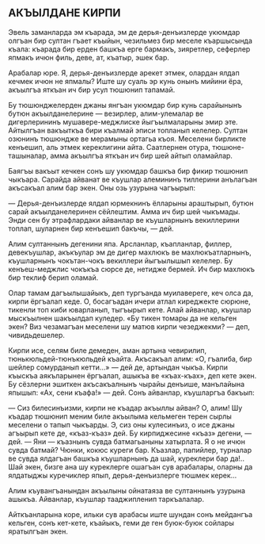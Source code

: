 ## АКЪЫЛДАНЕ КИРПИ

Эвель заманларда эм къарада, эм де дерья-денъизлерде укюмдар олгъан бир султан гъает къыйын, 
чезильмез бир меселе къаршысында къала: къарада бир ерден башкъа ерге бармакъ, зияретлер, 
сеферлер япмакъ ичюн филь, деве, ат, къатыр, эшек бар.

Арабалар юре.
Я, дерья-денъизлерде арекет этмек, олардан ялдап кечмек ичюн не япмалы? 
Иште шу суаль эр кунь онынъ мийини ёра, акъылгъа яткъан ич бир усул тюшюнип тапамай.

Бу тюшюнджелерден джаны янгъан укюмдар бир кунь сарайынынъ бутюн акъылданелерине — везирлер, 
алим-улемалар ве дигерлерининъ мушавере-меджлиске йыгъылмаларыны эмир эте. 
Айтылгъан вакъыткъа бири къалмай эписи топланып келелер.
Султан озюнинъ тюшюндже ве мерамыны ортагьа къоя. 
Меселени бирликте кенъешип, аль этмек кереклигини айта. 
Саатлернен отура, тюшюне-ташыналар, амма акъылгъа яткъан ич бир шей айтып оламайлар.

Баягъы вакъыт кечкен сонъ шу укюмдар башкъа бир фикир тюшюнип чыкъара. 
Сарайда айванат ве къушлар алемининъ тиллерини анълагъан акъсакъал алим бар экен. 
Оны озь узурына чагъырып:

— Дерья-денъизлерде ялдап юрмекнинъ ёлларыны араштырып, бутюн сарай акъылданелеринен сёйлештим. 
Амма ич бир шей чыкъмады.
Энди сен бу этрафлардаки айванлар ве къушларнынъ векиллерини топлап, шуларнен бир кенъешип бакъчы, — дей.

Алим султаннынъ дегенини япа.
Арсланлар, къапланлар, филлер, девекъушлар, акъкъулар эм де дигер махлюкъ ве махлюкъатларнынъ, 
къушларнынъ чокътан-чокъ векиллери йыгъылышып келелер.
Бу кенъеш-меджлис чокъкъа сюрсе де, нетидже бермей. 
Ич бир махлюкъ бир теклиф берип оламай.

Олар тамам дагъылышайыкъ, деп тургъанда муилавереге, кеч олса да, кирпи ёргъалап кеде. 
О, босагъадан ичери атлал киреджекте сюрюне, тикенли топ киби юварланып, тыгъырып кете. 
Алай айванлар, къушлар мыскъылнен шакъылдап куледер.
«Бу тикен томары да не кельген экен? 
Виз чезамагъан меселени шу матюв кирпи чезеджекми? — деп, чивидьдешелер.

Кирпи исе, селям биле демеден, аман артына чевирилип, тюнькюльдей-тюнъкюльдей къайта. 
Акъсакъал алим: «О, гъалиба, бир шейлер сомурданып кетти...» — дей де, артындан чыкъа. 
Кирпи къыскъа аякъларынен ёргъалап, ашыкъа ве «къах-къах», деп кете экен. 
Бу сёзлерни эшиткен акъсакъалнынъ чырайы денъише, манълайына япышып: «Ах, сени къафа!» — дей.
Сонъ айванлар, къушларгъа бакъып:

— Сиз билесинъизми, кирпи не къадар акъыллы айван?
О, алим!
Шу къадар тюшюнип меним биле акъылыма кельмеген терен сырлы меселени о тапып чыкъарды. 
Э, сиз оны кулесинъиз, о исе джаны агъырып кете де, «къаз-къаз» дей.
Бу кирпиджесине «къаз» дегени, — дей. 
— Яни — къазнынъ сувда батмагьаныны хатырлата. 
Я о не ичюн сувда батмай?
Чюнки, кокюс куреги бар.
Къазлар, папийлер, турналар ве сувда ялдагъан башкъа къушларнынъ да шай, куреклери бар да!.. 
Шай экен, бизге ана шу куреклерге ошагъан сув арабалары, оларны да ялдатыджы куречиклер япып, дерья-денъизлерге тюшмек керек...

Алим къувангъанындан акъылыны ойнатаяза ве султаннынъ узурына ашыкъа.
Айванлар, къушлар тааджипленип таркъалалар.

Айткъанларына коре, ильки сув арабасы иште шундан сонъ мейдангъа кельген, сонъ кет-кете, къайыкъ, геми де ген буюк-буюк сойлары яратылгъан экен.
